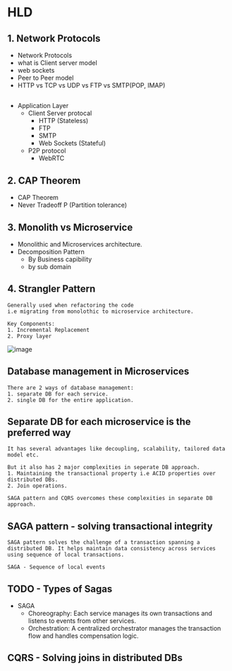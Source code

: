 # HLD
## 1. Network Protocols
 - Network Protocols
 - what is Client server model
 - web sockets
 - Peer to Peer model
 - HTTP vs TCP vs UDP vs FTP vs SMTP(POP, IMAP)

##
  - Application Layer
    - Client Server protocal
      - HTTP (Stateless)
      - FTP
      - SMTP
      - Web Sockets (Stateful)
    - P2P protocol
      - WebRTC

## 2. CAP Theorem
 - CAP Theorem
 - Never Tradeoff P (Partition tolerance)

## 3. Monolith vs Microservice
 - Monolithic and Microservices architecture.
 - Decomposition Pattern
     - By Business capibility
     - by sub domain

## 4. Strangler Pattern
    Generally used when refactoring the code
    i.e migrating from monolothic to microservice architecture.

    Key Components:
    1. Incremental Replacement
    2. Proxy layer

   ![image](https://github.com/hs19980912/HLD/assets/63532987/cfd19c2c-fe4c-4517-ab46-f938e3ef6430)


## Database management in Microservices
    There are 2 ways of database management:
    1. separate DB for each service.
    2. single DB for the entire application.

## Separate DB for each microservice is the preferred way
    It has several advantages like decoupling, scalability, tailored data model etc.

    But it also has 2 major complexities in seperate DB approach.
    1. Maintaining the transactional property i.e ACID properties over distributed DBs.
    2. Join operations.
  
    SAGA pattern and CQRS overcomes these complexities in separate DB approach.

## SAGA pattern - solving transactional integrity
    SAGA pattern solves the challenge of a transaction spanning a distributed DB. It helps maintain data consistency across services using sequence of local transactions.

    SAGA - Sequence of local events

## TODO - Types of Sagas 
  - SAGA
    - Choreography: Each service manages its own transactions and listens to events from other services.
    - Orchestration: A centralized orchestrator manages the transaction flow and handles compensation logic.
    
## CQRS - Solving joins in distributed DBs
